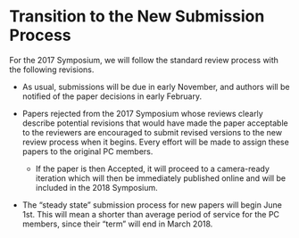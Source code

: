 # Transition to the New Submission Process

For the 2017 Symposium, we will follow the standard review process with the following revisions. 
* As usual, submissions will be due in early November, and authors will be notified of the paper decisions in early February.

* Papers rejected from the 2017 Symposium whose reviews clearly describe potential revisions that would have made the paper acceptable to the reviewers are encouraged to submit revised versions to the new review process when it begins.  Every effort will be made to assign these papers to the original PC members.
  * If the paper is then Accepted, it will proceed to a camera-ready iteration which will then be immediately published online and will be included in the 2018 Symposium.

* The “steady state” submission process for new papers will begin June 1st.  This will mean a shorter than average period of service for the PC members, since their “term” will end in March 2018.  
